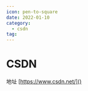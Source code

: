 ```yaml
---
icon: pen-to-square
date: 2022-01-10
category:
  - csdn
tag:
---
```

# CSDN

地址 [https://www.csdn.net/]()
